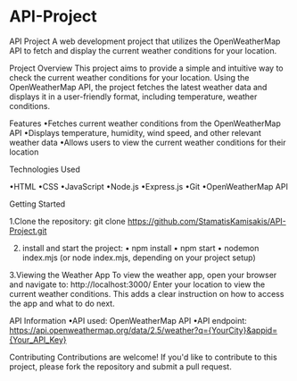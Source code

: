 ﻿# API-Project

﻿API Project
A web development project that utilizes the OpenWeatherMap API to fetch and display the current weather conditions for your location.

﻿Project Overview
This project aims to provide a simple and intuitive way to check the current weather conditions for your location. Using the OpenWeatherMap API, the project fetches the latest weather data and displays it in a user-friendly format, including temperature, weather conditions.

﻿Features
•Fetches current weather conditions from the OpenWeatherMap API
•Displays temperature, humidity, wind speed, and other relevant weather data
•Allows users to view the current weather conditions for their location


Technologies Used

•HTML
•CSS
•JavaScript
•Node.js
•Express.js
•Git
•OpenWeatherMap API

﻿Getting Started

1.Clone the repository: git clone https://github.com/StamatisKamisakis/API-Project.git

2. install and start the project:
    • npm install
    • npm start
    • nodemon index.mjs (or node index.mjs, depending on your project setup)   
    
3.Viewing the Weather App
To view the weather app, open your browser and navigate to: http://localhost:3000/
Enter your location to view the current weather conditions.
This adds a clear instruction on how to access the app and what to do next.

﻿API Information
•API used: OpenWeatherMap API
•API endpoint: https://api.openweathermap.org/data/2.5/weather?q={YourCity}&appid={Your_API_Key}

Contributing
Contributions are welcome! If you'd like to contribute to this project, please fork the repository and submit a pull request.
